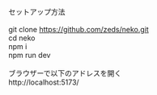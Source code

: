 セットアップ方法<br>
<br>
git clone https://github.com/zeds/neko.git<br>
cd neko<br>
npm i<br>
npm run dev<br>
<br>
ブラウザーで以下のアドレスを開く<br>
http://localhost:5173/<br>
